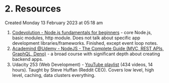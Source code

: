 # 2. Resources
Created Monday 13 February 2023 at 05:18 am

1. [Codevolution - Node.js fundamentals for beginners](https://youtube.com/playlist?list=PLC3y8-rFHvwh8shCMHFA5kWxD9PaPwxaY) - core Node.js, basic modules, http module. Does not talk about specific app development libraries/frameworks. Finished, except event loop notes.
2. [Academind @Udemy - NodeJS - The Complete Guide (MVC, REST APIs, GraphQL, Deno)](https://www.udemy.com/course/nodejs-the-complete-guide/) - a broad course with significant depth about creating backend apps.
3. Udacity 253 (Web Development) - [YouTube playlist](https://www.youtube.com/playlist?list=PLAwxTw4SYaPlLXUhUNt1wINWrrH9axjcI) (434 videos, 14 hours). Taught by Steve Huffan (Reddit CEO). Covers low level, high level, caching, data clusters everything.